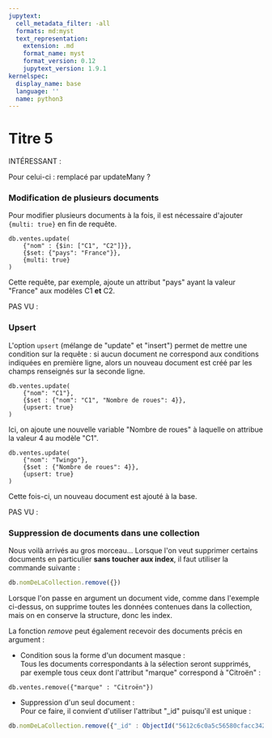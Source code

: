 ```yaml
---
jupytext:
  cell_metadata_filter: -all
  formats: md:myst
  text_representation:
    extension: .md
    format_name: myst
    format_version: 0.12
    jupytext_version: 1.9.1
kernelspec:
  display_name: base
  language: ''
  name: python3
---
```


# Titre 5

INTÉRESSANT : 

Pour celui-ci : remplacé par updateMany ?

### Modification de plusieurs documents
Pour modifier plusieurs documents à la fois, il est nécessaire d'ajouter `{multi: true}` en fin de requête.
```{code-cell}
db.ventes.update(
	{"nom" : {$in: ["C1", "C2"]}},
	{$set: {"pays": "France"}},
	{multi: true}
)
```
Cette requête, par exemple, ajoute un attribut "pays" ayant la valeur "France" aux modèles C1 **et** C2.

PAS VU :

### Upsert
L'option `upsert` (mélange de "update" et "insert") permet de mettre une condition sur la requête : si aucun document ne correspond aux conditions indiquées en première ligne, alors un nouveau document est créé par les champs renseignés sur la seconde ligne.
```{code-cell}
db.ventes.update(
	{"nom": "C1"},
	{$set : {"nom": "C1", "Nombre de roues": 4}},
	{upsert: true}
)
```
Ici, on ajoute une nouvelle variable "Nombre de roues" à laquelle on attribue la valeur 4 au modèle "C1".

```{code-cell}
db.ventes.update(
	{"nom": "Twingo"},
	{$set : {"Nombre de roues": 4}},
	{upsert: true}
)
```
Cette fois-ci, un nouveau document est ajouté à la base.

PAS VU : 

### Suppression de documents dans une collection
Nous voilà arrivés au gros morceau...
Lorsque l'on veut supprimer certains documents en particulier **sans toucher aux index**, il faut utiliser la commande suivante :
```js
db.nomDeLaCollection.remove({})
```
Lorsque l'on passe en argument un document vide, comme dans l'exemple ci-dessus, on supprime toutes les données contenues dans la collection, mais on en conserve la structure, donc les index.

La fonction _remove_ peut également recevoir des documents précis en argument :
* Condition sous la forme d'un document masque :  
   Tous les documents correspondants à la sélection seront supprimés, par exemple tous ceux dont l'attribut "marque" correspond à "Citroën" :
```{code-cell}
db.ventes.remove({"marque" : "Citroën"})
```
* Suppression d'un seul document :  
   Pour ce faire, il convient d'utiliser l'attribut "_id" puisqu'il est unique :
```js
db.nomDeLaCollection.remove({"_id" : ObjectId("5612c6c0a5c56580cfacc342")})
``` 
